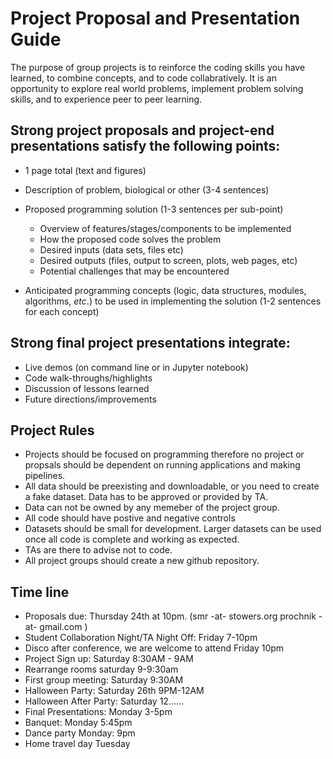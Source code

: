 Project Proposal and Presentation Guide
==============

The purpose of group projects is to reinforce the coding skills you have learned, to combine concepts, and to code collabratively. It is an opportunity to explore real world problems, implement problem solving skills, and to experience peer to peer learning.  

## Strong project proposals and project-end presentations satisfy the following points:

- 1 page total (text and figures)

- Description of problem, biological or other (3-4 sentences)

- Proposed programming solution (1-3 sentences per sub-point)
    - Overview of features/stages/components to be implemented
    - How the proposed code solves the problem
    - Desired inputs (data sets, files etc)
    - Desired outputs (files, output to screen, plots, web pages, etc)
    - Potential challenges that may be encountered

- Anticipated programming concepts (logic, data structures, modules, algorithms, *etc*.) to be used in implementing the solution (1-2 sentences for each concept)

## Strong final project presentations integrate:
- Live demos (on command line or in Jupyter notebook)
- Code walk-throughs/highlights
- Discussion of lessons learned
- Future directions/improvements


## Project Rules
- Projects should be focused on programming therefore no project or propsals should be dependent on running applications and making pipelines.
- All data should be preexisting and downloadable, or you need to create a fake dataset. Data has to be approved or provided by TA.
- Data can not be owned by any memeber of the project group.
- All code should have postive and negative controls
- Datasets should be small for development. Larger datasets can be used once all code is complete and working as expected.
- TAs are there to advise not to code.
- All project groups should create a new github repository.

## Time line
- Proposals due: Thursday 24th at 10pm. (smr -at- stowers.org prochnik -at- gmail.com  )
- Student Collaboration Night/TA Night Off: Friday 7-10pm
- Disco after conference, we are welcome to attend Friday 10pm
- Project Sign up: Saturday 8:30AM - 9AM   
- Rearrange rooms saturday 9-9:30am
- First group meeting: Saturday 9:30AM
- Halloween Party: Saturday 26th 9PM-12AM
- Halloween After Party: Saturday 12...... 
- Final Presentations: Monday 3-5pm
- Banquet: Monday 5:45pm
- Dance party Monday: 9pm
- Home travel day Tuesday 
